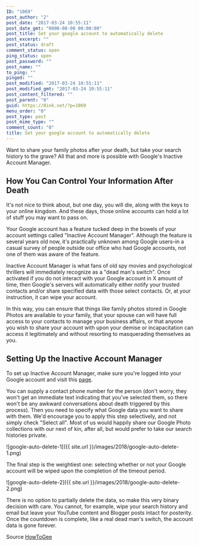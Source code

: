 ```yaml
---
ID: "1069"
post_author: "2"
post_date: "2017-03-24 10:55:11"
post_date_gmt: "0000-00-00 00:00:00"
post_title: Set your google account to automatically delete
post_excerpt: ""
post_status: draft
comment_status: open
ping_status: open
post_password: ""
post_name: ""
to_ping: ""
pinged: ""
post_modified: "2017-03-24 10:55:11"
post_modified_gmt: "2017-03-24 10:55:11"
post_content_filtered: ""
post_parent: "0"
guid: https://0ink.net/?p=1069
menu_order: "0"
post_type: post
post_mime_type: ""
comment_count: "0"
title: Set your google account to automatically delete
---
```


Want to share your family photos after your death, but take your
search history to the grave? All that and more is possible with
Google's Inactive Account Manager.

## How You Can Control Your Information After Death

It's not nice to think about, but one day, you will die, along with
the keys to your online kingdom. And these days, those online accounts
can hold a lot of stuff you may want to pass on.

Your Google account has a feature tucked deep in the bowels of your
account settings called "Inactive Account Manager". Although the
feature is several years old now, it's practically unknown among
Google users–in a casual survey of people outside our office who had
Google accounts, not one of them was aware of the feature.

Inactive Account Manager is what fans of old spy movies and
psychological thrillers will immediately recognize as a "dead man's
switch". Once activated if you do not interact with your Google
account in X amount of time, then Google's servers will automatically
either notify your trusted contacts and/or share specified data with
those select contacts. Or, at your instruction, it can wipe your account.

In this way, you can ensure that things like family photos stored in
Google Photos are available to your family, that your spouse can will
have full access to your contacts to manage your business affairs, or
that anyone you wish to share your account with upon your demise or
incapacitation can access it legitimately and without resorting to
masquerading themselves as you.

## Setting Up the Inactive Account Manager

To set up Inactive Account Manager, make sure you're logged into your
Google account and visit this [page](https://www.google.com/settings/u/0/account/inactive).

You can supply a contact phone number for the person (don't worry, they
won't get an immediate text indicating that you've selected them, so
there won't be any awkward conversations about death triggered by
this process). Then you need to specify what Google data you want to
share with them. We'd encourage you to apply this step selectively,
and not simply check "Select all". Most of us would happily share our
Google Photo collections with our next of kin, after all, but would
prefer to take our search histories private. 

![google-auto-delete-1]({{ site.url }}/images/2018/google-auto-delete-1.png)

The final step is the weightiest one: selecting whether or not your
Google account will be wiped upon the completion of the timeout period.

![google-auto-delete-2]({{ site.url }}/images/2018/google-auto-delete-2.png)

There is no option to partially delete the data, so make this very
binary decision with care. You cannot, for example, wipe your search
history and email but leave your YouTube content and Blogger posts
intact for posterity. Once the countdown is complete, like a real
dead man's switch, the account data is gone forever.

Source [HowToGee](https://www.howtogeek.com/273488/how-to-set-your-google-account-to-automatically-delete-or-share-upon-your-death/)

